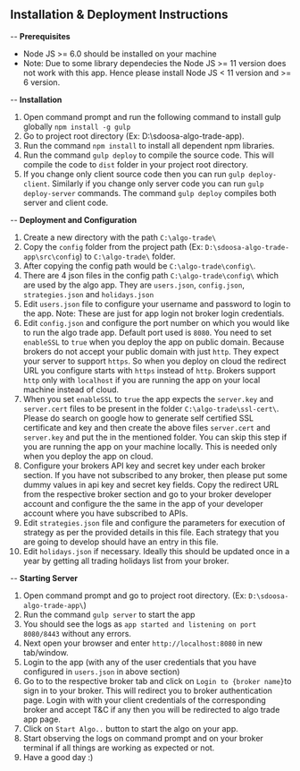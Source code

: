 ## Installation & Deployment Instructions

-- **Prerequisites**
 - Node JS >= 6.0 should be installed on your machine
 - Note: Due to some library dependecies the Node JS >= 11 version does not work with this app.
   Hence please install Node JS < 11 version and >= 6 version.
 
-- **Installation**
1. Open command prompt and run the following command to install gulp globally
    `npm install -g gulp`
2. Go to project root directory (Ex: D:\sdoosa-algo-trade-app\).
3. Run the command `npm install` to install all dependent npm libraries.
4. Run the command `gulp deploy` to compile the source code. 
   This will compile the code to `dist` folder in your project root directory.
5. If you change only client source code then you can run `gulp deploy-client`.
   Similarly if you change only server code you can run `gulp deploy-server` commands. 
   The command `gulp deploy` compiles both server and client code.
 
-- **Deployment and Configuration**
1. Create a new directory with the path `C:\algo-trade\`
2. Copy the `config` folder from the project path (Ex: `D:\sdoosa-algo-trade-app\src\config`) to `C:\algo-trade\` folder.
3. After copying the config path would be `C:\algo-trade\config\`. 
4. There are 4 json files in the config path `C:\algo-trade\config\` which are used by the algo app. 
   They are `users.json`, `config.json`, `strategies.json` and `holidays.json`
5. Edit `users.json` file to configure your username and password to login to the app. 
   Note: These are just for app login not broker login credentials.
6. Edit `config.json` and configure the port number on which you would like to run the algo trade app. 
   Default port used is `8080`. You need to set `enableSSL` to `true` when you deploy the app on public domain. Because brokers
   do not accept your public domain with just `http`. They expect your server to support `https`. So when you deploy on cloud
   the redirect URL you configure starts with `https` instead of `http`. Brokers support `http` only with `localhost` if you are
   running the app on your local machine instead of cloud.
7. When you set `enableSSL` to `true` the app expects the `server.key` and `server.cert` files to be present in the folder `C:\algo-trade\ssl-cert\`.
   Please do search on google how to generate self certified SSL certificate and key and then create the above files 
   `server.cert` and `server.key` and put the in the mentioned folder. 
   You can skip this step if you are running the app on your machine locally. This is needed only when you deploy the app on cloud.
8. Configure your brokers API key and secret key under each broker section. 
   If you have not subscribed to any broker, then please put some dummy values in api key and secret key fields. 
   Copy the redirect URL from the respective broker section and go to your broker developer account and 
   configure the the same in the app of your developer account where you have subscribed to APIs.
9. Edit `strategies.json` file and configure the parameters for execution of strategy as per the provided details in this file. 
   Each strategy that you are going to develop should have an entry in this file. 
10. Edit `holidays.json` if necessary. 
   Ideally this should be updated once in a year by getting all trading holidays list from your broker.

-- **Starting Server**
1. Open command prompt and go to project root directory. (Ex: `D:\sdoosa-algo-trade-app\`)
2. Run the command `gulp server` to start the app
3. You should see the logs as `app started and listening on port 8080/8443` without any errors.
4. Next open your browser and enter `http://localhost:8080` in new tab/window.
5. Login to the app (with any of the user credentials that you have configured in `users.json` in above section)
6. Go to to the respective broker tab and click on `Login to {broker name}`to sign in to your broker.
   This will redirect you to broker authentication page. Login with with your client credentials of the corresponding broker 
   and accept T&C if any then you will be redirected to algo trade app page.
7. Click on `Start Algo..` button to start the algo on your app.
8. Start observing the logs on command prompt and on your broker terminal if all things are working as expected or not.
9. Have a good day :)
